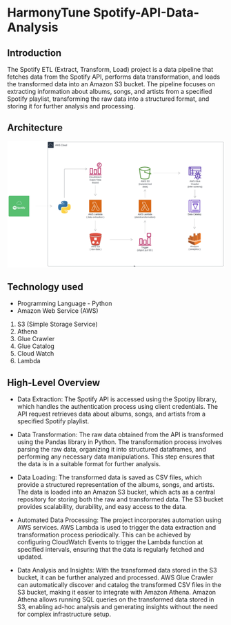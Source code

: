 # HarmonyTune Spotify-API-Data-Analysis

## Introduction
The Spotify ETL (Extract, Transform, Load) project is a data pipeline that fetches data from the Spotify API, performs data transformation, and loads the transformed data into an Amazon S3 bucket. The pipeline focuses on extracting information about albums, songs, and artists from a specified Spotify playlist, transforming the raw data into a structured format, and storing it for further analysis and processing.

## Architecture 
<img src="https://github.com/krishna7356/HarmonyTune---Spotify-API-Data-Analysis/blob/main/spotify-ETL.jpeg">

## Technology used
- Programming Language - Python
- Amazon Web Service (AWS)
1. S3 (Simple Storage Service)
2. Athena
3. Glue Crawler
4. Glue Catalog
5. Cloud Watch
6. Lambda

## High-Level Overview

- Data Extraction: The Spotify API is accessed using the Spotipy library, which handles the authentication process using client credentials. The API request retrieves data about albums, songs, and artists from a specified Spotify playlist.

- Data Transformation: The raw data obtained from the API is transformed using the Pandas library in Python. The transformation process involves parsing the raw data, organizing it into structured dataframes, and performing any necessary data manipulations. This step ensures that the data is in a suitable format for further analysis.

- Data Loading: The transformed data is saved as CSV files, which provide a structured representation of the albums, songs, and artists. The data is loaded into an Amazon S3 bucket, which acts as a central repository for storing both the raw and transformed data. The S3 bucket provides scalability, durability, and easy access to the data.

- Automated Data Processing: The project incorporates automation using AWS services. AWS Lambda is used to trigger the data extraction and transformation process periodically. This can be achieved by configuring CloudWatch Events to trigger the Lambda function at specified intervals, ensuring that the data is regularly fetched and updated.

- Data Analysis and Insights: With the transformed data stored in the S3 bucket, it can be further analyzed and processed. AWS Glue Crawler can automatically discover and catalog the transformed CSV files in the S3 bucket, making it easier to integrate with Amazon Athena. Amazon Athena allows running SQL queries on the transformed data stored in S3, enabling ad-hoc analysis and generating insights without the need for complex infrastructure setup.
